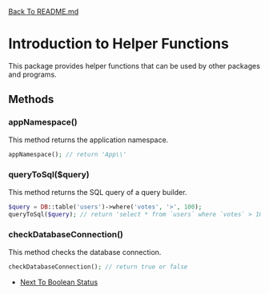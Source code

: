 [Back To README.md](https://github.com/jobmetric/laravel-package-core/blob/master/README.md)

# Introduction to Helper Functions

This package provides helper functions that can be used by other packages and programs.

## Methods

### appNamespace()

This method returns the application namespace.

```php
appNamespace(); // return 'App\\'
```

### queryToSql($query)

This method returns the SQL query of a query builder.

```php
$query = DB::table('users')->where('votes', '>', 100);
queryToSql($query); // return 'select * from `users` where `votes` > 100'
```

### checkDatabaseConnection()

This method checks the database connection.

```php
checkDatabaseConnection(); // return true or false
```

- [Next To Boolean Status](https://github.com/jobmetric/laravel-package-core/blob/master/docs/boolean-status.md)
